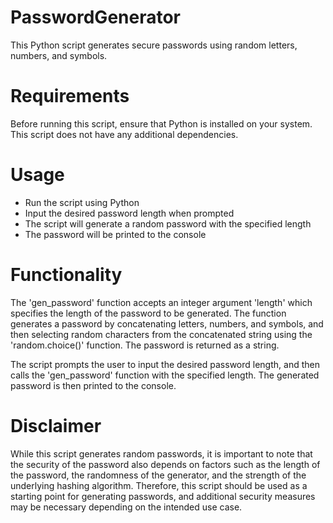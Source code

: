 # PasswordGenerator

This Python script generates secure passwords using random letters, numbers, and symbols.

# Requirements

Before running this script, ensure that Python is installed on your system. This script does not have any additional dependencies.

# Usage

- Run the script using Python
- Input the desired password length when prompted
- The script will generate a random password with the specified length
- The password will be printed to the console

# Functionality

The 'gen_password' function accepts an integer argument 'length' which specifies the length of the password to be generated. The function generates a password by concatenating letters, numbers, and symbols, and then selecting random characters from the concatenated string using the 'random.choice()' function. The password is returned as a string.

The script prompts the user to input the desired password length, and then calls the 'gen_password' function with the specified length. The generated password is then printed to the console.

# Disclaimer

While this script generates random passwords, it is important to note that the security of the password also depends on factors such as the length of the password, the randomness of the generator, and the strength of the underlying hashing algorithm. Therefore, this script should be used as a starting point for generating passwords, and additional security measures may be necessary depending on the intended use case.

